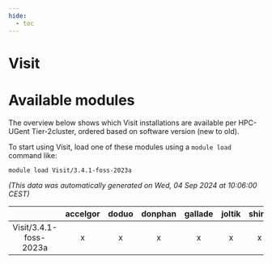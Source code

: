 ```yaml
---
hide:
  - toc
---
```


Visit
=====

# Available modules


The overview below shows which Visit installations are available per HPC-UGent Tier-2cluster, ordered based on software version (new to old).

To start using Visit, load one of these modules using a `module load` command like:

```shell
module load Visit/3.4.1-foss-2023a
```

*(This data was automatically generated on Wed, 04 Sep 2024 at 10:06:00 CEST)*  

| |accelgor|doduo|donphan|gallade|joltik|shinx|skitty|
| :---: | :---: | :---: | :---: | :---: | :---: | :---: | :---: |
|Visit/3.4.1-foss-2023a|x|x|x|x|x|x|x|
